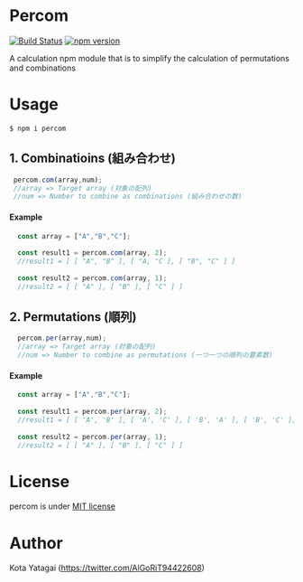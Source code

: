 # Percom
[![Build Status](https://travis-ci.org/kota-yata/Percom.svg?branch=master)](https://travis-ci.org/kota-yata/Percom) [![npm version](https://badge.fury.io/js/percom.svg)](https://badge.fury.io/js/percom)

A calculation npm module that is to simplify the calculation of permutations and combinations

# Usage

```
$ npm i percom
```

 ## 1. Combinatioins (組み合わせ)
 ```JavaScript
  percom.com(array,num); 
  //array => Target array (対象の配列)
  //num => Number to combine as combinations (組み合わせの数)
 ```
 
  #### Example
  ```JavaScript
    const array = ["A","B","C"];
    
    const result1 = percom.com(array, 2);
    //result1 = [ [ "A", "B" ], [ "A, "C ], [ "B", "C" ] ]
    
    const result2 = percom.com(array, 1);
    //result2 = [ [ "A" ], [ "B" ], [ "C" ] ]
  ```
  
 ## 2. Permutations (順列)
 ```JavaScript
   percom.per(array,num);
   //array => Target array (対象の配列)
   //num => Number to combine as permutations (一つ一つの順列の要素数)
 ```
 
  #### Example
  ```JavaScript
    const array = ["A","B","C"];
    
    const result1 = percom.per(array, 2);
    //result1 = [ [ 'A', 'B' ], [ 'A', 'C' ], [ 'B', 'A' ], [ 'B', 'C' ], [ 'C', 'A' ], [ 'C', 'B' ] ]
    
    const result2 = percom.per(array, 1);
    //result2 = [ [ "A" ], [ "B" ], [ "C" ] ]
  ```
  
# License
  percom is under [MIT license](https://opensource.org/licenses/mit-license.php)
  
# Author
  Kota Yatagai (https://twitter.com/AlGoRiT94422608)
